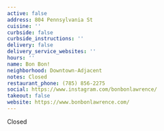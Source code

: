 ```yaml
---
active: false
address: 804 Pennsylvania St
cuisine: ''
curbside: false
curbside_instructions: ''
delivery: false
delivery_service_websites: ''
hours: ''
name: Bon Bon!
neighborhood: Downtown-Adjacent
notes: Closed
restaurant_phone: (785) 856-2275
social: https://www.instagram.com/bonbonlawrence/
takeout: false
website: https://www.bonbonlawrence.com/
---
```


Closed